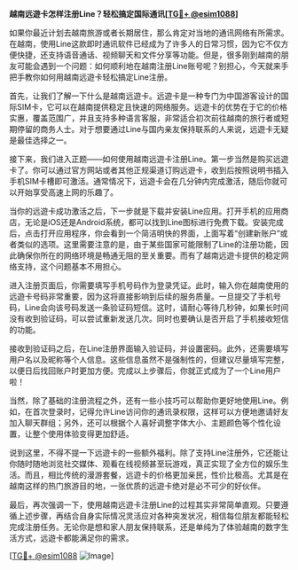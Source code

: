 **越南远遊卡怎样注册Line？轻松搞定国际通讯[[TG💪+ @esim1088](https://t.me/s/esim1088)]**

如果你最近计划去越南旅游或者长期居住，那么肯定对当地的通讯网络有所需求。在越南，使用Line这款即时通讯软件已经成为了许多人的日常习惯，因为它不仅方便快捷，还支持语音通话、视频聊天和文件分享等功能。但是，很多刚到越南的朋友可能会遇到一个问题：如何顺利地在越南注册Line账号呢？别担心，今天就来手把手教你如何用越南远遊卡轻松搞定Line注册。

首先，让我们了解一下什么是越南远遊卡。远遊卡是一种专门为中国游客设计的国际SIM卡，它可以在越南提供稳定且快速的网络服务。远遊卡的优势在于它的价格实惠，覆盖范围广，并且支持多种语言客服，非常适合初次前往越南的旅行者或短期停留的商务人士。对于想要通过Line与国内亲友保持联系的人来说，远遊卡无疑是最佳选择之一。

接下来，我们进入正题——如何使用越南远遊卡注册Line。第一步当然是购买远遊卡了。你可以通过官方网站或者其他正规渠道订购远遊卡，收到后按照说明书插入手机SIM卡槽即可激活。通常情况下，远遊卡会在几分钟内完成激活，随后你就可以开始享受高速上网的乐趣了。

当你的远遊卡成功激活之后，下一步就是下载并安装Line应用。打开手机的应用商店，无论是iOS还是Android系统，都可以找到Line图标进行免费下载。安装完成后，点击打开应用程序，你会看到一个简洁明快的界面，上面写着“创建新账户”或者类似的选项。这里需要注意的是，由于某些国家可能限制了Line的注册功能，因此确保你所在的网络环境是畅通无阻的至关重要。而有了越南远遊卡提供的稳定网络支持，这个问题基本不用担心。

进入注册页面后，你需要填写手机号码作为登录凭证。此时，输入你在越南使用的远遊卡号码非常重要，因为这将直接影响到后续的服务质量。一旦提交了手机号码，Line会向该号码发送一条验证码短信。这时，请耐心等待几秒钟，如果长时间没有收到验证码，可以尝试重新发送几次。同时也要确认是否开启了手机接收短信的功能。

接收到验证码之后，在Line注册界面输入验证码，并设置密码。此外，还需要填写用户名以及昵称等个人信息。这些信息虽然不是强制性的，但建议尽量填写完整，以便日后找回账户时更加方便。完成以上步骤后，你就正式成为了一个Line用户啦！

当然，除了基础的注册流程之外，还有一些小技巧可以帮助你更好地使用Line。例如，在首次登录时，记得允许Line访问你的通讯录权限，这样可以方便地邀请好友加入聊天群组；另外，还可以根据个人喜好调整字体大小、主题颜色等个性化设置，让整个使用体验变得更加舒适。

说到这里，不得不提一下远遊卡的一些额外福利。除了支持Line注册外，它还能让你随时随地浏览社交媒体、观看在线视频甚至玩游戏，真正实现了全方位的娱乐生活。而且，相比传统的漫游套餐，远遊卡的价格更加亲民，性价比极高。尤其是在越南这样的热门旅游目的地，一张优质的远遊卡绝对是必不可少的好伙伴。

最后，再次强调一下，使用越南远遊卡注册Line的过程其实非常简单直观。只要遵循上述步骤，再结合自身实际情况灵活应对各种突发状况，相信每位朋友都能轻松完成注册任务。无论你是想和家人朋友保持联系，还是单纯为了体验越南的数字生活方式，远遊卡都能满足你的需求。

[[TG💪+ @esim1088](https://t.me/s/esim1088) ![Image](https://i.postimg.cc/4NQfJmqS/Snipaste-2025-05-13-00-14-12.png)]